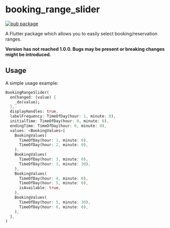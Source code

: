 # booking_range_slider

[![pub package](https://img.shields.io/pub/v/booking_range_slider.svg)](https://pub.dev/packages/booking_range_slider)

A Flutter package which allows you to easily select booking/reservation ranges.

**Version has not reached 1.0.0. Bugs may be present or breaking changes might be introduced.**

## Usage

A simple usage example:

```dart
BookingRangeSlider(
  onChanged: (value) {
    _do(value);
  },
  displayHandles: true,
  labelFrequency: TimeOfDay(hour: 1, minute: 0),
  initialTime: TimeOfDay(hour: 0, minute: 0),
  endingTime: TimeOfDay(hour: 6, minute: 0),
  values: <BookingValues>[
    BookingValues(
      TimeOfDay(hour: 1, minute: 0),
      TimeOfDay(hour: 2, minute: 0),
    ),
    BookingValues(
      TimeOfDay(hour: 3, minute: 0),
      TimeOfDay(hour: 3, minute: 30),
    ),
    BookingValues(
      TimeOfDay(hour: 4, minute: 0),
      TimeOfDay(hour: 5, minute: 0),
      isAvailable: true,
    ),
    BookingValues(
      TimeOfDay(hour: 5, minute: 30),
      TimeOfDay(hour: 6, minute: 0),
    ),
  ],
)
```